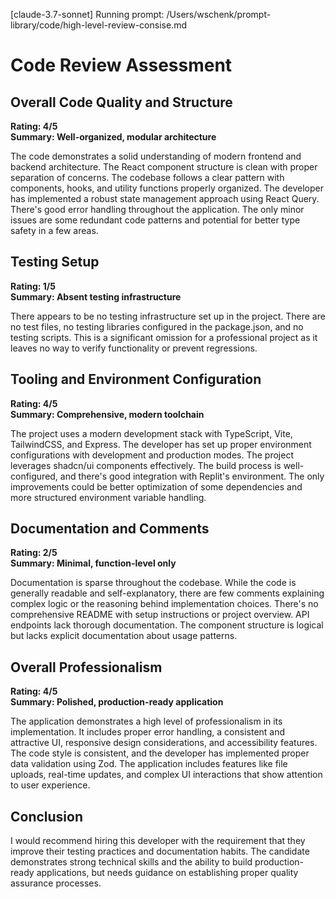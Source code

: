 [claude-3.7-sonnet] Running prompt: /Users/wschenk/prompt-library/code/high-level-review-consise.md
# Code Review Assessment

## Overall Code Quality and Structure
**Rating: 4/5**  
**Summary: Well-organized, modular architecture**

The code demonstrates a solid understanding of modern frontend and backend architecture. The React component structure is clean with proper separation of concerns. The codebase follows a clear pattern with components, hooks, and utility functions properly organized. The developer has implemented a robust state management approach using React Query. There's good error handling throughout the application. The only minor issues are some redundant code patterns and potential for better type safety in a few areas.

## Testing Setup
**Rating: 1/5**  
**Summary: Absent testing infrastructure**

There appears to be no testing infrastructure set up in the project. There are no test files, no testing libraries configured in the package.json, and no testing scripts. This is a significant omission for a professional project as it leaves no way to verify functionality or prevent regressions.

## Tooling and Environment Configuration
**Rating: 4/5**  
**Summary: Comprehensive, modern toolchain**

The project uses a modern development stack with TypeScript, Vite, TailwindCSS, and Express. The developer has set up proper environment configurations with development and production modes. The project leverages shadcn/ui components effectively. The build process is well-configured, and there's good integration with Replit's environment. The only improvements could be better optimization of some dependencies and more structured environment variable handling.

## Documentation and Comments
**Rating: 2/5**  
**Summary: Minimal, function-level only**

Documentation is sparse throughout the codebase. While the code is generally readable and self-explanatory, there are few comments explaining complex logic or the reasoning behind implementation choices. There's no comprehensive README with setup instructions or project overview. API endpoints lack thorough documentation. The component structure is logical but lacks explicit documentation about usage patterns.

## Overall Professionalism
**Rating: 4/5**  
**Summary: Polished, production-ready application**

The application demonstrates a high level of professionalism in its implementation. It includes proper error handling, a consistent and attractive UI, responsive design considerations, and accessibility features. The code style is consistent, and the developer has implemented proper data validation using Zod. The application includes features like file uploads, real-time updates, and complex UI interactions that show attention to user experience.

## Conclusion
I would recommend hiring this developer with the requirement that they improve their testing practices and documentation habits. The candidate demonstrates strong technical skills and the ability to build production-ready applications, but needs guidance on establishing proper quality assurance processes.
